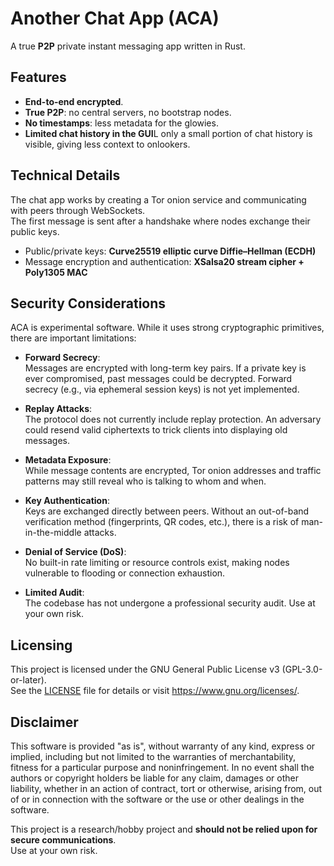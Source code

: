 # Another Chat App (ACA)
A true **P2P** private instant messaging app written in Rust.

## Features
- **End-to-end encrypted**.
- **True P2P**: no central servers, no bootstrap nodes.
- **No timestamps**: less metadata for the glowies.
- **Limited chat history in the GUI**L only a small portion of chat history is visible, giving less context to onlookers.

## Technical Details
The chat app works by creating a Tor onion service and communicating with peers through WebSockets.  
The first message is sent after a handshake where nodes exchange their public keys.  

- Public/private keys: **Curve25519 elliptic curve Diffie–Hellman (ECDH)**  
- Message encryption and authentication: **XSalsa20 stream cipher + Poly1305 MAC**

## Security Considerations

ACA is experimental software. While it uses strong cryptographic primitives, there are important limitations:

- **Forward Secrecy**:  
  Messages are encrypted with long-term key pairs. If a private key is ever compromised, past messages could be decrypted. Forward secrecy (e.g., via ephemeral session keys) is not yet implemented.

- **Replay Attacks**:  
  The protocol does not currently include replay protection. An adversary could resend valid ciphertexts to trick clients into displaying old messages.

- **Metadata Exposure**:  
  While message contents are encrypted, Tor onion addresses and traffic patterns may still reveal who is talking to whom and when.

- **Key Authentication**:  
  Keys are exchanged directly between peers. Without an out-of-band verification method (fingerprints, QR codes, etc.), there is a risk of man-in-the-middle attacks.

- **Denial of Service (DoS)**:  
  No built-in rate limiting or resource controls exist, making nodes vulnerable to flooding or connection exhaustion.

- **Limited Audit**:  
  The codebase has not undergone a professional security audit. Use at your own risk.


## Licensing
This project is licensed under the GNU General Public License v3 (GPL-3.0-or-later).  
See the [LICENSE](LICENSE) file for details or visit <https://www.gnu.org/licenses/>.

## Disclaimer

This software is provided "as is", without warranty of any kind, express or implied, 
including but not limited to the warranties of merchantability, fitness for a particular purpose 
and noninfringement. In no event shall the authors or copyright holders be liable for any claim, 
damages or other liability, whether in an action of contract, tort or otherwise, arising from, 
out of or in connection with the software or the use or other dealings in the software.  

This project is a research/hobby project and **should not be relied upon for secure communications**.  
Use at your own risk.

